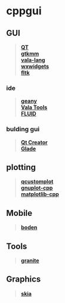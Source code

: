 # cppgui
## GUI 
> **[QT](https://daringfireball.net/projects/markdown/syntax#backslash)**   
> **[gtkmm](https://www.gtkmm.org/en/)**     
> **[vala-lang](https://wiki.gnome.org/Projects/Vala)**    
> **[wxwidgets](https://www.wxwidgets.org/)**      
> **[fltk](https://www.fltk.org/)**     
### ide
> **[geany](https://www.geany.org/)**     
> **[Vala Tools](https://wiki.gnome.org/Projects/Vala/Tools)**       
> **[FLUID](https://en.wikipedia.org/wiki/FLUID)**       


### bulding gui 
> **[Qt Creator](https://www.qt.io/product)**       
> **[Glade](https://glade.gnome.org/)**       


## plotting 
> **[qcustomplot](https://www.qcustomplot.com/)**    
> **[gnuplot-cpp](https://github.com/martinruenz/gnuplot-cpp)**    
> **[matplotlib-cpp](https://github.com/lava/matplotlib-cpp)**    


## Mobile 
> **[boden](https://github.com/AshampooSystems/boden)** 

## Tools
> **[granite](https://github.com/elementary/granite)** 


## Graphics
> **[skia](https://github.com/google/skia)** 
